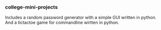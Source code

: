 ### college-mini-projects
Includes a random password generator with a simple GUI written in python.
And a tictactoe game for commandline wirtten in python.
